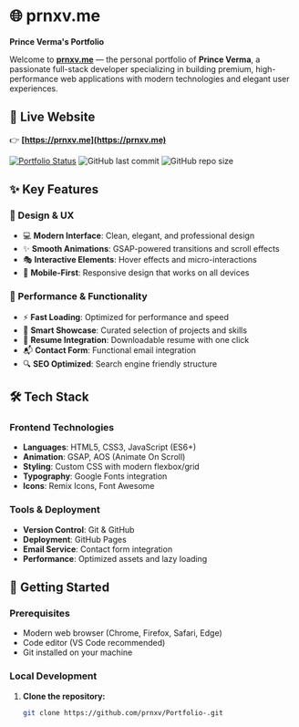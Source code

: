 # 🌐 prnxv.me 
**Prince Verma's Portfolio**

Welcome to **[prnxv.me](https://prnxv.me)** — the personal portfolio of **Prince Verma**, a passionate full-stack developer specializing in building premium, high-performance web applications with modern technologies and elegant user experiences.

## 🔗 Live Website

👉 **[https://prnxv.me](https://prnxv.me)**

[![Portfolio Status](https://img.shields.io/website?url=https%3A%2F%2Fprnxv.me&style=for-the-badge)](https://prnxv.me)
![GitHub last commit](https://img.shields.io/github/last-commit/prnxv/Portfolio-?style=for-the-badge)
![GitHub repo size](https://img.shields.io/github/repo-size/prnxv/Portfolio-?style=for-the-badge)

## ✨ Key Features

### 🎨 Design & UX
- 💻 **Modern Interface**: Clean, elegant, and professional design
- ✨ **Smooth Animations**: GSAP-powered transitions and scroll effects
- 🎭 **Interactive Elements**: Hover effects and micro-interactions
- 📱 **Mobile-First**: Responsive design that works on all devices

### 🚀 Performance & Functionality
- ⚡ **Fast Loading**: Optimized for performance and speed
- 🧠 **Smart Showcase**: Curated selection of projects and skills
- 📃 **Resume Integration**: Downloadable resume with one click
- 📬 **Contact Form**: Functional email integration
- 🔍 **SEO Optimized**: Search engine friendly structure

## 🛠️ Tech Stack

### Frontend Technologies
- **Languages**: HTML5, CSS3, JavaScript (ES6+)
- **Animation**: GSAP, AOS (Animate On Scroll)
- **Styling**: Custom CSS with modern flexbox/grid
- **Typography**: Google Fonts integration
- **Icons**: Remix Icons, Font Awesome

### Tools & Deployment
- **Version Control**: Git & GitHub
- **Deployment**: GitHub Pages
- **Email Service**: Contact form integration
- **Performance**: Optimized assets and lazy loading

## 🚀 Getting Started

### Prerequisites
- Modern web browser (Chrome, Firefox, Safari, Edge)
- Code editor (VS Code recommended)
- Git installed on your machine

### Local Development
1. **Clone the repository:**
   ```bash
   git clone https://github.com/prnxv/Portfolio-.git